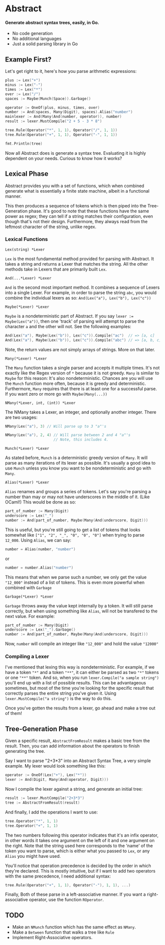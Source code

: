 
# Abstract
#### Generate abstract syntax trees, easily, in Go.

* No code generation
* No additional languages
* Just a solid parsing library in Go

## Example First?
Let's get right to it, here's how you parse arithmetic expressions:

```go
plus := Lex("+")
minus := Lex("-")
times := Lex("*")
over := Lex("/")
spaces := Maybe(Munch(Space)).Garbage()

operator := OneOf(plus, minus, times, over)
number := And(spaces, Many(Digit), spaces).Alias("number")
mainlexer := And(Many(And(number, operator)), number)
result := lexer.MustCompile("2 + 5 - 3 * 8")

tree.Rule(Operator("*", 1, 1), Operator("/", 1, 1))
tree.Rule(Operator("+", 1, 1), Operator("-", 1, 1))

fmt.Println(tree)
```

Now all Abstract does is generate a syntax tree. Evaluating it is highly dependent on your needs. Curious to know how it works?


## Lexical Phase

Abstract provides you with a set of functions, which when combined
generate what is essentially a finite state machine, albeit in a functional manner.

This then produces a sequence of tokens which is then piped into the Tree-Generation phase. It's good to note that these functions have the same power as regex; they can tell if a string matches their configuration, even though that's not their design. Furthermore, they always read from the leftmost character of the string, unlike regex.

### Lexical Functions

`Lex(string) *Lexer`

`Lex` is the most fundamental method provided for parsing with Abstract. It takes a string and returns a Lexer that matches the string. All the other methods take in Lexers that are primarily built `Lex`.

`And(...*Lexer) *Lexer`

`And` is the second most important method. It combines a sequence of Lexers into a single Lexer. For example, in order to parse the string `abc`, you would combine the individual lexers as so: `And(Lex("a"), Lex("b"), Lex("c"))`

`Maybe(*Lexer) *Lexer`

`Maybe` is a nondeterministic part of Abstract. If you say `lexer := Maybe(Lex("a"))`, then one 'track' of parsing will attempt to parse the character `a` and the other will not. See the following examples:

```go
And(Lex("a"), Maybe(Lex("b")), Lex("c")).Compile("ac")  // => [a, c]
And(Lex("a"), Maybe(Lex("b")), Lex("c")).Compile("abc") // => [a, b, c]
```

Note, the return values are not simply arrays of strings. More on that later.

`Many(*Lexer) *Lexer`

The `Many` function takes a single parser and accepts it multiple times. It's not exactly like the Regex version of `*` because it is not greedy. `Many` is similar to `Maybe` for this reason: It's also nondeterministic. Chances are you will use the `Munch` function more often, because it is greedy and deterministic. Furthermore, `Many` requires that there is at least one for a successful parse. If you want zero or more go with `Maybe(Many(...))`

`NMany(*Lexer, int, (int)) *Lexer`

The NMany takes a Lexer, an integer, and optionally another integer.
There are two usages:

```go
NMany(Lex("a"), 3) // Will parse up to 3 "a"'s

NMany(Lex("a"), 2, 4) // Will parse between 2 and 4 "a"'s
                      // Note, this includes 4.
```

`Munch(*Lexer) *Lexer`

As stated before, `Munch` is a deterministic greedy version of `Many`. It will parse as many iterations of its lexer as possible. It's usually a good idea to use `Munch` unless you know you want to be nondeterministic and go with `Many`.

`Alias(*Lexer) *Lexer`

`Alias` renames and groups a series of tokens. Let's say you're parsing a number than may or may not have underscores in the middle of it. (Like OCaml!) This would be done as so:

```go
part_of_number := Many(Digit)
underscore := Lex("_")
number := And(part_of_number, Maybe(Many(And(underscore, Digit)))
```

This is useful, but you're still going to get a list of tokens that looks somewhat like `["1", "2", "_", "0", "0", "0"]` when trying to parse `12_000`. Using `Alias`, we can say:

```go
number = Alias(number, "number")
```
or
```go
number = number.Alias("number")
```
This means that when we parse such a number, we only get the value `"12_000"` instead of a list of tokens. This is even more powerful when combined with `Garbage`

`Garbage(*Lexer) *Lexer`

`Garbage` throws away the value kept internally by a token. It will still parse correctly, but when using something like `Alias`, will not be transfered to the next value. For example:

```go
part_of_number := Many(Digit)
underscore := Lex("_").Garbage()
number := And(part_of_number, Maybe(Many(And(underscore, Digit)))
```
Now, `number` will compile an integer like `"12_000"` and hold the value `"12000"`

### Compiling a Lexer

I've mentioned that lexing this way is nondeterministic. For example, if we have a token `"*"` and a token `"**"`, it can either be parsed as two `"*"` tokens or one `"**"` token. And so, when you run `lexer.Compile("a sample string")` you'll end up with a list of possible results. This can be advantageous sometimes, but most of the time you're looking for the specific result that correctly parses the entire string you've given it. Using `lexer.MustCompile("a string")` is the way to do this.

Once you've gotten the results from a lexer, go ahead and make a tree out of them!

## Tree-Generation Phase

Given a specific result, `AbstractFromResult` makes a basic tree from the result. Then, you can add information about the operators to finish generating the tree.

Say I want to parse "2+3*3" into an Abstract Syntax Tree, a very simple example. My lexer would look something like this:

```go
operator := OneOf(Lex("+"), Lex("*"))
lexer := And(Digit, Many(And(operator, Digit)))
```

Now I compile the lexer against a string, and generate an initial tree:

```go
result := lexer.MustCompile("2+3*3")
tree := AbstractFromResult(result)
```

And finally, I add the operations I want to use:
```go
tree.Operator("*", 1, 1)
tree.Operator("+", 1, 1)
```

The two numbers following this operator indicates that it's an infix operator, in other words it
takes one argument on the left of it and one argument on the right. Note that the string used
here corresponds to the 'name' of the token you want to parse, which is either what you passed
to `Lex`, or any `Alias` you might have used.

You'll notice that operation precedence is decided by the order in which they're declared.
This is mostly intuitive, but if I want to add two operators with the same precedence,
I need additional syntax:

```go
tree.Rule(Operator("+", 1, 1), Operator("-"), 1, 1), ...)
```

Finally, Both of these parse in a left-associative manner. If you want a right-associative
operator, use the function `ROperator`.


## TODO

* Make an `NMunch` function which has the same effect as `NMany`.
* Make a `Between` function that walks a tree like `Rule`
* Implement Right-Associative operators.
